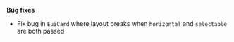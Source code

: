 **Bug fixes**

- Fix bug in `EuiCard` where layout breaks when `horizontal` and `selectable` are both passed